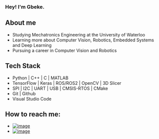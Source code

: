 ### Hey! I'm Gbeke. 

## About me
  - Studying Mechatronics Engineering at the University of Waterloo
  - Learning more about Computer Vision, Robotics, Embedded Systems and Deep Learning 
  - Pursuing a career in Computer Vision and Robotics

## Tech Stack
  - Python | C++ | C | MATLAB
  - TensorFlow | Keras | ROS/ROS2 | OpenCV | 3D Slicer 
  - SPI | I2C | UART | USB | CMSIS-RTOS | CMake
  - Git | Github
  - Visual Studio Code

## How to reach me:
  - [![image](https://user-images.githubusercontent.com/66129702/207127801-3ee146f5-e382-4858-86fa-2c1e08a3ef16.png)](https://www.linkedin.com/in/gbekea/)
  - [![image](https://user-images.githubusercontent.com/66129702/207129991-2f1d173f-152f-4fc0-8738-bd55808a9241.png)](mailto:msadesiy@uwaterloo.ca)

<!--
**GbekeAdesiyun/GbekeAdesiyun** is a ✨ _special_ ✨ repository because its `README.md` (this file) appears on your GitHub profile.

Here are some ideas to get you started:

- 🔭 I’m currently working on ...
- 🌱 I’m currently learning ...
- 👯 I’m looking to collaborate on ...
- 🤔 I’m looking for help with ...
- 💬 Ask me about ...
- 📫 How to reach me: ...
- 😄 Pronouns: ...
- ⚡ Fun fact: ...
-->
